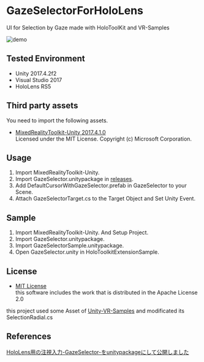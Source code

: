 # GazeSelectorForHoloLens
UI for Selection by Gaze made with HoloToolKit and VR-Samples

![demo](https://raw.githubusercontent.com/wiki/decchi/GazeSelectorForHoloLens/images/GazeSelector.gif)


## Tested Environment
- Unity 2017.4.2f2
- Visual Studio 2017
- HoloLens RS5

## Third party assets
You need to import the following assets.
- [MixedRealityToolkit-Unity 2017.4.1.0](https://github.com/Microsoft/MixedRealityToolkit-Unity/releases/tag/2017.4.1.0)  
Licensed under the MIT License. Copyright (c) Microsoft Corporation.  

## Usage
1. Import MixedRealityToolkit-Unity.
2. Import GazeSelector.unitypackage in [releases](https://github.com/decchi/GazeSelectorForHoloLens/releases).
3. Add DefaultCursorWithGazeSelector.prefab in GazeSelector to your Scene.
4. Attach GazeSelectorTarget.cs to the Target Object and Set Unity Event.

## Sample
1. Import MixedRealityToolkit-Unity. And Setup Project.
2. Import GazeSelector.unitypackage.
3. Import GazeSelectorSample.unitypackage.
4. Open GazeSelector.unity in HoloToolkitExtensionSample.


## License
- [MIT License](https://github.com/decchi/GazeSelectorForHoloLens/blob/master/LICENSE)  
this software includes the work that is distributed in the Apache License 2.0 

this project used some Asset of [Unity-VR-Samples](https://github.com/OSVR/Unity-VR-Samples) and modificated its SelectionRadial.cs

## References
[HoloLens用の注視入力-GazeSelector-をunitypackageにして公開しました](https://qiita.com/decchi/items/453ea057676fc81a5a72)
